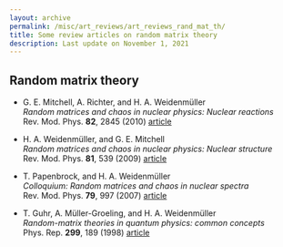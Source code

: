 ```yaml
---
layout: archive
permalink: /misc/art_reviews/art_reviews_rand_mat_th/
title: Some review articles on random matrix theory
description: Last update on November 1, 2021
---
```





## Random matrix theory

[//]: # (mitchell10_1316)
- G. E. Mitchell, A. Richter, and H. A. Weidenm&uuml;ller  
  _Random matrices and chaos in nuclear physics: Nuclear reactions_  
  Rev. Mod. Phys. **82**, 2845 (2010) [article](http://dx.doi.org/10.1103/RevModPhys.82.2845)  

[//]: # (weidenmuller09_1315)
- H. A. Weidenm&uuml;ller, and G. E. Mitchell  
  _Random matrices and chaos in nuclear physics: Nuclear structure_  
  Rev. Mod. Phys. **81**, 539 (2009) [article](http://dx.doi.org/10.1103/RevModPhys.81.539)  

[//]: # (papenbrock07_1314)
- T. Papenbrock, and H. A. Weidenm&uuml;ller  
  _Colloquium: Random matrices and chaos in nuclear spectra_  
  Rev. Mod. Phys. **79**, 997 (2007) [article](http://dx.doi.org/10.1103/RevModPhys.79.997)  

[//]: # (guhr98_1309)
- T. Guhr, A. M&uuml;ller-Groeling, and H. A. Weidenm&uuml;ller  
  _Random-matrix theories in quantum physics: common concepts_  
  Phys. Rep. **299**, 189 (1998) [article](http://dx.doi.org/10.1016/S0370-1573(97)00088-4)  



